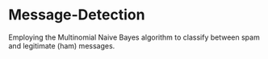 # Message-Detection
Employing the Multinomial Naive Bayes algorithm to classify between spam and legitimate (ham) messages.
